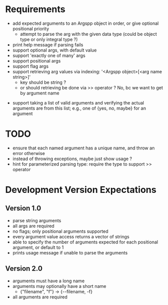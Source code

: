 # Requirements
- add expected arguments to an Argspp object in order, or give optional positional priority
  - attempt to parse the arg with the given data type (could be object type or only integral type ?)
- print help message if parsing fails
- support optional args, with default value
- support 'exactly one of many' args
- support positional args
- support flag args
- support retrieving arg values via indexing: '\<Argspp object>[\<arg name string>]'
  - key should be string ?
  - or should retrieving be done via >> operator ? No, bc we want to get by argument name
<!-- - perform parsing on any given character stream (see ctor) -->
- support taking a list of valid arguments and verifying the actual arguments are from this list; e.g., one of {yes, no, maybe} for an argument

# TODO
- ensure that each named argument has a unique name, and throw an error otherwise
- instead of throwing exceptions, maybe just show usage ?
- hint for parameterized parsing type: require the type to support >> operator

# Development Version Expectations
## Version 1.0
- parse string arguments
- all args are required
- no flags; only positional arguments supported
- every argument value access returns a vector of strings
- able to specify the number of arguments expected for each positional argument, or default to 1
- prints usage message if unable to parse the arguments

## Version 2.0
- arguments must have a long name
- arguments may optionally have a short name
  - {"filename", "f"} -> {--filename, -f}
- all arguments are required